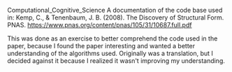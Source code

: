 Computational_Cognitive_Science
A documentation of the code base used in:
Kemp, C., & Tenenbaum, J. B. (2008). The Discovery of Structural Form. PNAS.
https://www.pnas.org/content/pnas/105/31/10687.full.pdf

This was done as an exercise to better comprehend the code used in the paper, because I found the paper interesting and wanted a better understanding of the algorithms used.
Originally was a translation, but I decided against it because I realized it wasn't improving my understanding.